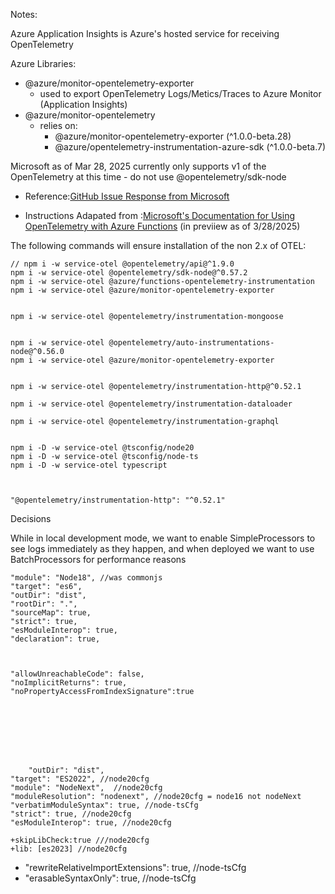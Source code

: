  






Notes:

Azure Application Insights is Azure's hosted service for receiving OpenTelemetry

Azure Libraries:


* @azure/monitor-opentelemetry-exporter
  * used to export OpenTelemetry Logs/Metics/Traces to Azure Monitor (Application Insights)
* @azure/monitor-opentelemetry
  * relies on:
    * @azure/monitor-opentelemetry-exporter (^1.0.0-beta.28)
    * @azure/opentelemetry-instrumentation-azure-sdk (^1.0.0-beta.7)






Microsoft as of Mar 28, 2025 currently only supports v1 of the OpenTelemetry at this time - do not use @opentelemetry/sdk-node

* Reference:[GitHub Issue Response from Microsoft](https://github.com/Azure/azure-sdk-for-js/issues/33567#issuecomment-2762721988)

* Instructions Adapated from :[Microsoft's Documentation for Using OpenTelemetry with Azure Functions](https://learn.microsoft.com/en-us/azure/azure-functions/opentelemetry-howto?tabs=app-insights&pivots=programming-language-typescript) (in previiew as of 3/28/2025)


The following commands will ensure installation of the non 2.x of OTEL:

```console
// npm i -w service-otel @opentelemetry/api@^1.9.0
npm i -w service-otel @opentelemetry/sdk-node@^0.57.2
npm i -w service-otel @azure/functions-opentelemetry-instrumentation
npm i -w service-otel @azure/monitor-opentelemetry-exporter


npm i -w service-otel @opentelemetry/instrumentation-mongoose


npm i -w service-otel @opentelemetry/auto-instrumentations-node@^0.56.0
npm i -w service-otel @azure/monitor-opentelemetry-exporter


npm i -w service-otel @opentelemetry/instrumentation-http@^0.52.1

npm i -w service-otel @opentelemetry/instrumentation-dataloader

npm i -w service-otel @opentelemetry/instrumentation-graphql


npm i -D -w service-otel @tsconfig/node20
npm i -D -w service-otel @tsconfig/node-ts
npm i -D -w service-otel typescript



"@opentelemetry/instrumentation-http": "^0.52.1"

```


Decisions

While in local development mode, we want to enable SimpleProcessors to see logs immediately as they happen, and when deployed we want to use BatchProcessors for performance reasons





    "module": "Node18", //was commonjs
    "target": "es6",
    "outDir": "dist",
    "rootDir": ".",
    "sourceMap": true,
    "strict": true,
    "esModuleInterop": true,
    "declaration": true,


    
    "allowUnreachableCode": false,
    "noImplicitReturns": true,
    "noPropertyAccessFromIndexSignature":true








        "outDir": "dist",
    "target": "ES2022", //node20cfg
    "module": "NodeNext",  //node20cfg
    "moduleResolution": "nodenext", //node20cfg = node16 not nodeNext
    "verbatimModuleSyntax": true, //node-tsCfg
    "strict": true, //node20cfg
    "esModuleInterop": true, //node20cfg

    +skipLibCheck:true ///node20cfg
    +lib: [es2023] //node20cfg
   +  "rewriteRelativeImportExtensions": true, //node-tsCfg
  +  "erasableSyntaxOnly": true, //node-tsCfg
   
